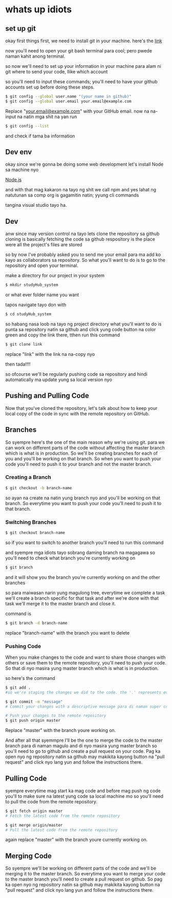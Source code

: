 ﻿# whats up idiots
## set up git



okay first things first, we need to install git in your machine.
here's the [link](https://git-scm.com/downloads)

now you'll need to open your git bash terminal para cool; pero pwede naman kahit anong terminal.

so now we'll need to set up your information in your machine para alam ni git where to send your code, llike which account

so you'll need to input these commands; you'll need to have your github accounts set up before doing these steps.

```bash
$ git config --global user.name "(your name in github)"
$ git config --global user.email your.email@example.com
```

Replace "your.email@example.com" with your GitHub email.  now na na-input na natin mga shit na yan run
```bash
$ git config --list
```
and check if tama ba information

## Dev env 

okay since we're gonna be doing some web development let's install Node sa machine nyo

[Node.js](https://nodejs.org/en/download)

and with that mag kakaron na tayo ng shit we call npm and yes lahat ng natutunan sa comp org is gagamitin natin; yyung cli commands 

tangina visual studio tayo ha.

## Dev 

anw since may version control na tayo lets clone the repository sa github
cloning is basically fetching the code sa github
respository is the place were all the project's files are stored

so by now I've probably asked you to send me your email para ma add ko kayo as collaborators sa repository. So what you'll want to do is to go to the repository and open your terminal.

make a directory for our project in your system

```bash 
$ mkdir studyHub_system
```
or what ever folder name you want

tapos navigate tayo don with
```bash
$ cd studyHub_system
```

so habang nasa loob na tayo ng project directory what you'll want to do is punta sa repository natin sa github and click yung code button na color green and copy the link there, tthen run this command

```bash
$ git clone link
```
replace "link" with the link na na-copy nyo

then tada!!!!


so ofcourse we'll be regularly pushing code sa repository and hindi automatically ma update yung sa local version nyo 

## Pushing and Pulling Code

Now that you've cloned the repository, let's talk about how to keep your local copy of the code in sync with the remote repository on GitHub.

## Branches

So syempre here's the one of the main reason why we're using git. para we can work on different parts of the code without affecting the master branch which is what is in production. So we'll be creating branches for each of you and you'll be working on that branch. So when you want to push your code you'll need to push it to your branch and not the master branch.

### Creating a Branch

```bash
$ git checkout -b branch-name
```
so ayan na create na natin yung branch nyo and you'll be working on that branch. So everytime you want to push your code you'll need to push it to that branch.

### Switching Branches

```bash
$ git checkout branch-name
```
so if you want to switch to another branch you'll need to run this command

and syempre mga idiots tayo sobrang daming branch na magagawa so you'll need to check what branch you're currently working on

```bash
$ git branch
```
and it will show you the branch you're currently working on and the other branches

so para maiwasan narin yung magulong tree, everytime we complete a task we'll create a branch specific for that task and after we're done with that task we'll merge it to the master branch and close it.

command is

```bash
$ git branch -d branch-name
```
replace "branch-name" with the branch you want to delete




### Pushing Code

When you make changes to the code and want to share those changes with others or save them to the remote repository, you'll need to push your code.
So that di nyo masira yung master branch which is what is in production.

so here's the command

```bash 
$ git add .
#so we're staging the changes we did to the code. the '.' represents everything in the directory that has been changed pero pwede naman specific files lang

$ git commit -m "message"
# Commit your changes with a descriptive message para di naman super confusion ano pinupush nyo code

# Push your changes to the remote repository
$ git push origin master
```
Replace "master" with the branch youre working on.

And after all that syemmpre I'll be the one to merge the code to the master branch para di naman magulo and di nyo masira yung master branch so you'll need to go to github and create a pull request on your code. Pag ka open nyo ng repository natin sa github may makikita kayong button na "pull request" and click nyo lang yun and follow the instructions there.

## Pulling Code

syempre everytime mag start ka mag code and before mag push ng code you'll to make sure na latest yung code sa local machine mo so you'll need to pull the code from the remote repository.

```bash
$ git fetch origin master
# Fetch the latest code from the remote repository

$ git merge origin/master
# Pull the latest code from the remote repository

```
again replace "master" with the branch youre currently working on.

## Merging Code

So syempre we'll be working on different parts of the code and we'll be merging it to the master branch. So everytime you want to merge your code to the master branch you'll need to create a pull request on github. So pag ka open nyo ng repository natin sa github may makikita kayong button na "pull request" and click nyo lang yun and follow the instructions there.
